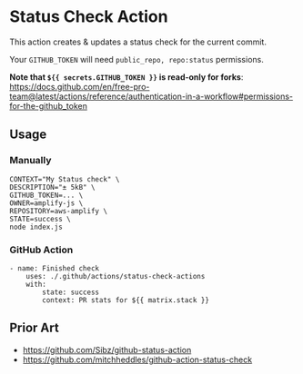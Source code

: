 # Status Check Action

This action creates & updates a status check for the current commit.

Your `GITHUB_TOKEN` will need `public_repo, repo:status` permissions.

**Note that `${{ secrets.GITHUB_TOKEN }}` is **read-only** for forks**: https://docs.github.com/en/free-pro-team@latest/actions/reference/authentication-in-a-workflow#permissions-for-the-github_token

## Usage

### Manually

```shell
CONTEXT="My Status check" \
DESCRIPTION="± 5kB" \
GITHUB_TOKEN=... \
OWNER=amplify-js \
REPOSITORY=aws-amplify \
STATE=success \
node index.js
```

### GitHub Action

```
- name: Finished check
	uses: ./.github/actions/status-check-actions
	with:
		state: success
		context: PR stats for ${{ matrix.stack }}
```

## Prior Art

- https://github.com/Sibz/github-status-action
- https://github.com/mitchheddles/github-action-status-check

